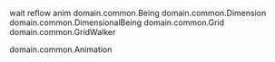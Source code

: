 wait
reflow
anim
domain.common.Being
domain.common.Dimension
domain.common.DimensionalBeing
domain.common.Grid
domain.common.GridWalker

domain.common.Animation
